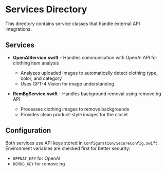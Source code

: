 # Services Directory

This directory contains service classes that handle external API integrations.

## Services

- **OpenAIService.swift** - Handles communication with OpenAI API for clothing item analysis
  - Analyzes uploaded images to automatically detect clothing type, color, and category
  - Uses GPT-4 Vision for image understanding

- **RemBgService.swift** - Handles background removal using remove.bg API
  - Processes clothing images to remove backgrounds
  - Provides clean product-style images for the closet

## Configuration

Both services use API keys stored in `Configuration/SecureConfig.swift`. 
Environment variables are checked first for better security:
- `OPENAI_KEY` for OpenAI
- `REMBG_KEY` for remove.bg 